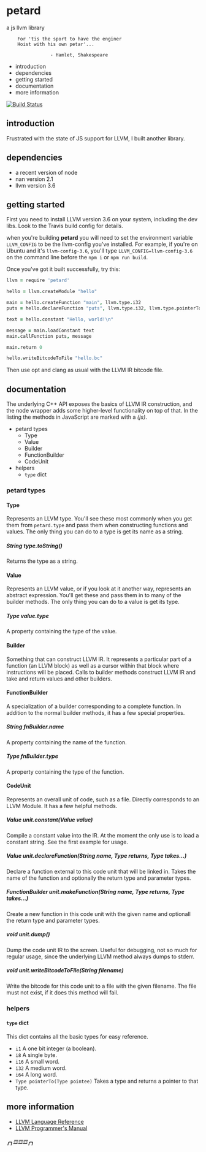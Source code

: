 petard
======

a js llvm library

        For 'tis the sport to have the enginer
        Hoist with his own petar'...

                    - Hamlet, Shakespeare

  * introduction
  * dependencies
  * getting started
  * documentation
  * more information

[![Build Status](https://travis-ci.org/couchand/petard.svg?branch=master)](https://travis-ci.org/couchand/petard)

introduction
------------

Frustrated with the state of JS support for LLVM, I built another library.

dependencies
------------

  * a recent version of node
  * nan version 2.1
  * llvm version 3.6

getting started
---------------

First you need to install LLVM version 3.6 on your system, including the dev libs.
Look to the Travis build config for details.

when you're building **petard** you will need to set the environment variable
`LLVM_CONFIG` to be the llvm-config you've installed.  For example, if you're on
Ubuntu and it's `llvm-config-3.6`, you'll type `LLVM_CONFIG=llvm-config-3.6` on
the command line before the `npm i` or `npm run build`.

Once you've got it built successfully, try this:

```coffeescript
llvm = require 'petard'

hello = llvm.createModule "hello"

main = hello.createFunction "main", llvm.type.i32
puts = hello.declareFunction "puts", llvm.type.i32, llvm.type.pointerTo llvm.type.i8

text = hello.constant "Hello, world!\n"

message = main.loadConstant text
main.callFunction puts, message

main.return 0

hello.writeBitcodeToFile "hello.bc"
```

Then use opt and clang as usual with the LLVM IR bitcode file.

documentation
-------------

The underlying C++ API exposes the basics of LLVM IR construction, and the node
wrapper adds some higher-level functionality on top of that.  In the listing the
methods in JavaScript are marked with a *(js)*.

  * petard types
    * Type
    * Value
    * Builder
    * FunctionBuilder
    * CodeUnit
  * helpers
    * `type` dict

### petard types

#### Type

Represents an LLVM type.  You'll see these most commonly when you get them from
`petard.type` and pass them when constructing functions and values.  The only
thing you can do to a type is get its name as a string.

##### String type.toString()

Returns the type as a string.

#### Value

Represents an LLVM value, or if you look at it another way, represents an
abstract expression.  You'll get these and pass them in to many of the builder
methods.  The only thing you can do to a value is get its type.

##### Type value.type

A property containing the type of the value.

#### Builder

Something that can construct LLVM IR.  It represents a particular part of a
function (an LLVM block) as well as a cursor within that block where
instructions will be placed.  Calls to builder methods construct LLVM IR and
take and return values and other builders.

#### FunctionBuilder

A specialization of a builder corresponding to a complete function.  In addition
to the normal builder methods, it has a few special properties.

##### String fnBuilder.name

A property containing the name of the function.

##### Type fnBuilder.type

A property containing the type of the function.

#### CodeUnit

Represents an overall unit of code, such as a file.  Directly corresponds to an
LLVM Module.  It has a few helpful methods.

##### Value unit.constant(Value value)

Compile a constant value into the IR.  At the moment the only use is to load a
constant string.  See the first example for usage.

##### Value unit.declareFunction(String name, Type returns, Type takes...)

Declare a function external to this code unit that will be linked in.  Takes the
name of the function and optionally the return type and parameter types.

##### FunctionBuilder unit.makeFunction(String name, Type returns, Type takes...)

Create a new function in this code unit with the given name and optionall the
return type and parameter types.

##### void unit.dump()

Dump the code unit IR to the screen.  Useful for debugging, not so much for
regular usage, since the underlying LLVM method always dumps to stderr.

##### void unit.writeBitcodeToFile(String filename)

Write the bitcode for this code unit to a file with the given filename.  The
file must not exist, if it does this method will fail.

### helpers

#### `type` dict

This dict contains all the basic types for easy reference.

  * `i1` A one bit integer (a boolean).
  * `i8` A single byte.
  * `i16` A small word.
  * `i32` A medium word.
  * `i64` A long word.
  * `Type pointerTo(Type pointee)` Takes a type and returns a pointer to that type.

more information
----------------

  * [LLVM Language Reference][0]
  * [LLVM Programmer's Manual][1]

[0]: http://llvm.org/docs/LangRef.html
[1]: http://llvm.org/docs/ProgrammersManual.html

##### ╭╮☲☲☲╭╮ #####
